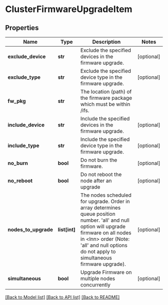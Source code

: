 # ClusterFirmwareUpgradeItem

## Properties
Name | Type | Description | Notes
------------ | ------------- | ------------- | -------------
**exclude_device** | **str** | Exclude the specified devices in the firmware upgrade. | [optional] 
**exclude_type** | **str** | Exclude the specified device type in the firmware upgrade. | [optional] 
**fw_pkg** | **str** | The location (path) of the firmware package which must be within /ifs. | 
**include_device** | **str** | Include the specified devices in the firmware upgrade. | [optional] 
**include_type** | **str** | Include the specified device type in the firmware upgrade. | [optional] 
**no_burn** | **bool** | Do not burn the firmware. | [optional] 
**no_reboot** | **bool** | Do not reboot the node after an upgrade | [optional] 
**nodes_to_upgrade** | **list[int]** | The nodes scheduled for upgrade. Order in array determines queue position number. &#39;all&#39; and null option will upgrade firmware on all nodes in &lt;lnn&gt; order (Note: &#39;all&#39; and null options do not apply to simultaneous firmware upgrade). | [optional] 
**simultaneous** | **bool** | Upgrade Firmware on multiple nodes concurrently | [optional] 

[[Back to Model list]](../README.md#documentation-for-models) [[Back to API list]](../README.md#documentation-for-api-endpoints) [[Back to README]](../README.md)


